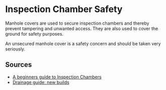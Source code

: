 # Inspection Chamber Safety

Manhole covers are used to secure inspection chambers and thereby prevent tampering and unwanted access. They are also used to cover the ground for safety purposes.

An unsecured manhole cover is a safety concern and should be taken very seriously.

## Sources

* [A beginners guide to Inspection Chambers](https://www.cotterillcivils.co.uk/blog/underground-drainage/a-beginners-guide-to-inspection-chambers/)
* [Drainage guide: new builds](https://www.lanesfordrains.co.uk/domestic/help-advice/drainage-problems/drainage-guide-new-builds/)
